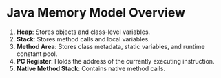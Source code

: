 # Java Memory Model Overview

1. **Heap**: Stores objects and class-level variables.
2. **Stack**: Stores method calls and local variables.
3. **Method Area**: Stores class metadata, static variables, and runtime constant pool.
4. **PC Register**: Holds the address of the currently executing instruction.
5. **Native Method Stack**: Contains native method calls.

